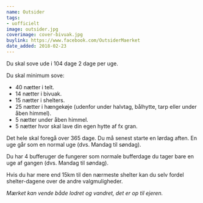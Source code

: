 ```yaml
---
name: Outsider
tags:
- uofficielt
image: outsider.jpg
coverimage: cover-bivuak.jpg
buylink: https://www.facebook.com/OutsiderMaerket
date_added: 2018-02-23
---
```

Du skal sove ude i 104 dage 2 dage per uge.

Du skal minimum sove:
- 40 nætter i telt.
- 14 nætter i bivuak.
- 15 nætter i shelters.
- 25 nætter i hængekøje (udenfor under halvtag, bålhytte, tarp eller under åben himmel).
- 5 nætter under åben himmel.
- 5 nætter hvor skal lave din egen hytte af fx gran.

Det hele skal foregå over 365 dage.
Du må senest starte en lørdag aften.
En uge går som en normal uge (dvs. Mandag til søndag).

Du har 4 bufferuger de fungerer som normale bufferdage du tager bare en uge af gangen (dvs. Mandag til søndag).

Hvis du har mere end 15km til den nærmeste shelter kan du selv fordel shelter-dagene over de andre valgmuligheder.

*Mærket kan vende både lodret og vandret, det er op til ejeren.*
